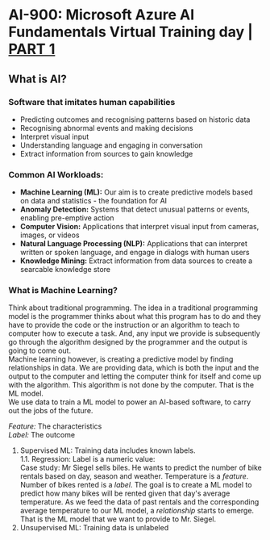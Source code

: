 # AI-900: Microsoft Azure AI Fundamentals Virtual Training day | [PART 1](https://www.youtube.com/watch?v=u1TdqIZKuTU)

## What is AI?

### Software that imitates human capabilities
-	Predicting outcomes and recognising patterns based on historic data
-	Recognising abnormal events and making decisions
-	Interpret visual input
-	Understanding language and engaging in conversation
- Extract information from sources to gain knowledge 

### Common AI Workloads:

- **Machine Learning (ML):** Our aim is to create predictive models based on data and statistics - the foundation for AI
- **Anomaly Detection:** Systems that detect unusual patterns or events, enabling pre-emptive action
- **Computer Vision:** Applications that interpret visual input from cameras, images, or videos
- **Natural Language Processing (NLP):** Applications that can interpret written or spoken language, and engage in dialogs with human users
- **Knowledge Mining:** Extract information from data sources to create a searcable knowledge store

### What is Machine Learning?
Think about traditional programming. The idea in a traditional programming model is the programmer thinks about what this program has to do and they have to provide the code or the instruction or an algorithm to teach to computer how to execute a task. And, any input we provide is subsequently go through the algorithm designed by the programmer and the output is going to come out.  
Machine learning however, is creating a predictive model by finding relationships in data. We are providing data, which is both the input and the output to the computer and letting the computer think for itself and come up with the algorithm. This algorithm is not done by the computer. That is the ML model.  
We use data to train a ML model to power an AI-based software, to carry out the jobs of the future.  

*Feature:* The characteristics   
*Label:*  The outcome

1. Supervised ML: Training data includes known labels.  
  1.1. Regression: Label is a numeric value:  
Case study: Mr Siegel sells biles. He wants to predict the number of bike rentals based on day, season and weather. Temperature is a _feature_. Number of bikes rented is a _label_. The goal is to create a ML model to predict how many bikes will be rented given that day's average temperature. As we feed the data of past rentals and the corresponding average temperature to our ML model, a _relationship_ starts to emerge. That is the ML model that we want to provide to Mr. Siegel. 
3. Unsupervised ML: Training data is unlabeled
